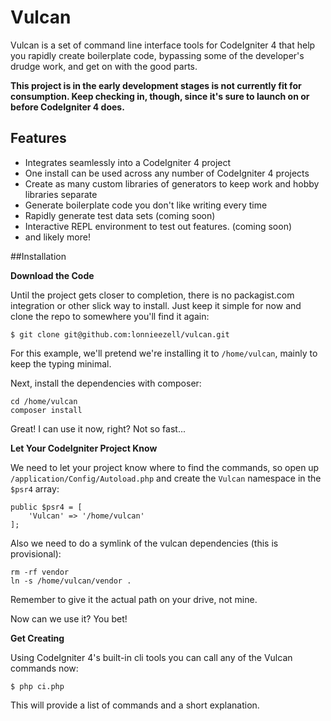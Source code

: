 # Vulcan

Vulcan is a set of command line interface tools for CodeIgniter 4 that help you rapidly create boilerplate code, bypassing some of the developer's drudge work, and get on with the good parts.

**This project is in the early development stages is not currently fit for consumption. Keep checking in, though, since it's sure to launch on or before CodeIgniter 4 does.**

## Features

- Integrates seamlessly into a CodeIgniter 4 project
- One install can be used across any number of CodeIgniter 4 projects
- Create as many custom libraries of generators to keep work and hobby libraries separate
- Generate boilerplate code you don't like writing every time
- Rapidly generate test data sets (coming soon)
- Interactive REPL environment to test out features. (coming soon)
- and likely more!

##Installation

**Download the Code**

Until the project gets closer to completion, there is no packagist.com integration or other slick way to install. Just keep it simple for now and clone the repo to somewhere you'll find it again:

```
$ git clone git@github.com:lonnieezell/vulcan.git
```

For this example, we'll pretend we're installing it to `/home/vulcan`, mainly to keep the typing minimal.

Next, install the dependencies with composer:

```
cd /home/vulcan
composer install
```

Great! I can use it now, right? Not so fast...

**Let Your CodeIgniter Project Know**

We need to let your project know where to find the commands, so open up `/application/Config/Autoload.php` and create the `Vulcan` namespace in the `$psr4` array:

```
public $psr4 = [
    'Vulcan' => '/home/vulcan'
];
```

Also we need to do a symlink of the vulcan dependencies (this is provisional):

```
rm -rf vendor
ln -s /home/vulcan/vendor .
```

Remember to give it the actual path on your drive, not mine.

Now can we use it? You bet!

**Get Creating**

Using CodeIgniter 4's built-in cli tools you can call any of the Vulcan commands now:

```
$ php ci.php
```

This will provide a list of commands and a short explanation.

